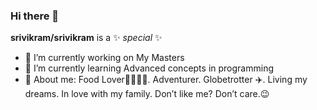 ### Hi there 👋
**srivikram/srivikram** is a ✨ _special_ ✨

- 🔭 I’m currently working on My Masters
- 🌱 I’m currently learning Advanced concepts in programming
- 💬 About me: Food Lover🍔🍟🌭🍪. Adventurer. Globetrotter ✈️. Living my dreams. In love with my family. Don’t like me? Don’t care.😉
